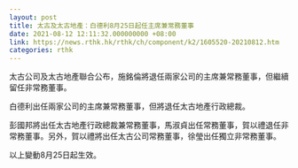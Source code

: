 ```yaml
---
layout: post
title: 太古及太古地產：白德利8月25日起任主席兼常務董事
date: 2021-08-12 12:11:32.000000000 +08:00
link: https://news.rthk.hk/rthk/ch/component/k2/1605520-20210812.htm
categories: rthk
---
```


太古公司及太古地產聯合公布，施銘倫將退任兩家公司的主席兼常務董事，但繼續留任非常務董事。

白德利出任兩家公司的主席兼常務董事，但將退任太古地產行政總裁。

彭國邦將出任太古地產行政總裁兼常務董事，馬淑貞出任常務董事，賀以禮退任非常務董事。另外，賀以禮將出任太古公司常務董事，徐瑩出任獨立非常務董事。

以上變動8月25日起生效。
